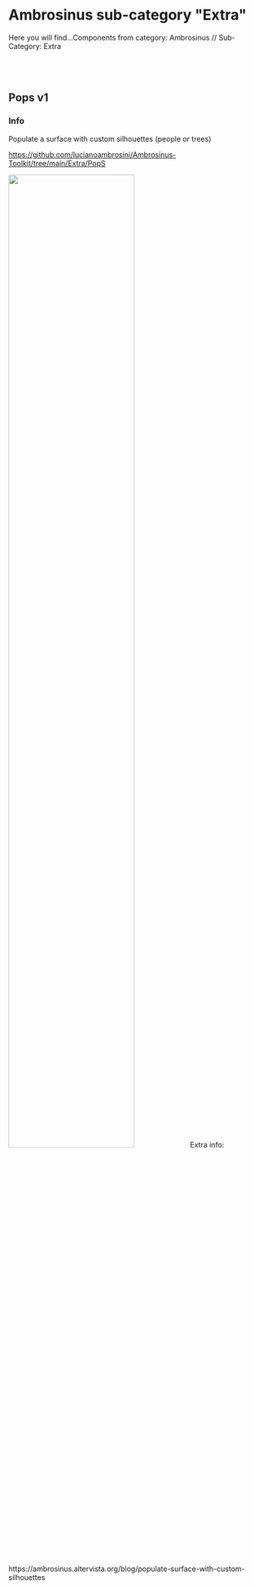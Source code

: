 # Ambrosinus sub-category "Extra"
  Here you will find...Components from category: Ambrosinus // Sub-Category: Extra  
<br>
<br>
<br>

## Pops v1
### Info
Populate a surface with custom silhouettes (people or trees)

https://github.com/lucianoambrosini/Ambrosinus-Toolkit/tree/main/Extra/PopS

<img src="https://ambrosinus.altervista.org/blog/wp-content/uploads/2022/09/PopS_v1-4.jpg" width="70%" height="70%">
Extra info: https://ambrosinus.altervista.org/blog/populate-surface-with-custom-silhouettes